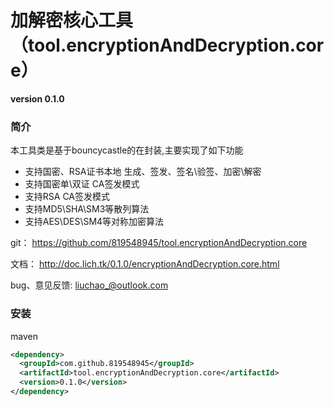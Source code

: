 # 加解密核心工具（tool.encryptionAndDecryption.core） 

 **version 0.1.0**

<!-- toc -->

### 简介

本工具类是基于bouncycastle的在封装,主要实现了如下功能
* 支持国密、RSA证书本地 生成、签发、签名\验签、加密\解密
* 支持国密单\双证 CA签发模式
* 支持RSA  CA签发模式
* 支持MD5\SHA\SM3等散列算法
* 支持AES\DES\SM4等对称加密算法

git：  https://github.com/819548945/tool.encryptionAndDecryption.core

文档： http://doc.lich.tk/0.1.0/encryptionAndDecryption.core.html

bug、意见反馈: liuchao_@outlook.com

### 安装

maven

````xml
<dependency>
  <groupId>com.github.819548945</groupId>
  <artifactId>tool.encryptionAndDecryption.core</artifactId>
  <version>0.1.0</version>
</dependency>
````
